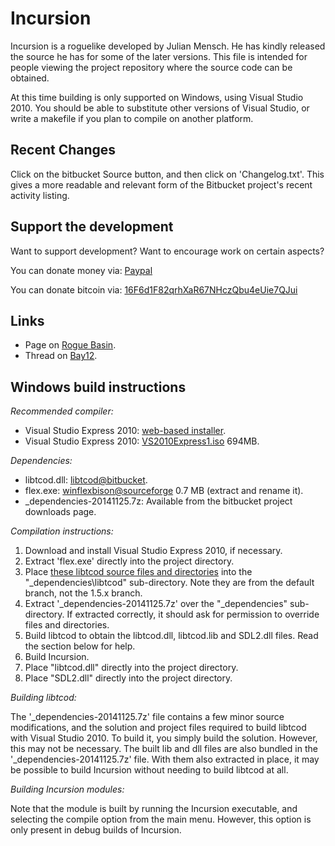 Incursion
=========

Incursion is a roguelike developed by Julian Mensch.  He has kindly released the source he has for some of the later versions.  This file is intended for people viewing the project repository where the source code can be obtained.

At this time building is only supported on Windows, using Visual Studio 2010.  You should be able to substitute other versions of Visual Studio, or write a makefile if you plan to compile on another platform.

Recent Changes
--------------

Click on the bitbucket Source button, and then click on 'Changelog.txt'.  This gives a more readable and relevant form of the Bitbucket project's recent activity listing.

Support the development
-----------------------

Want to support development?  Want to encourage work on certain aspects?

You can donate money via: [Paypal](http://disinterest.org/donate.html)

You can donate bitcoin via: [16F6d1F82qrhXaR67NHczQbu4eUie7QJui](https://blockchain.info/address/16F6d1F82qrhXaR67NHczQbu4eUie7QJui)

Links
-----

 * Page on [Rogue Basin](http://www.roguebasin.com/index.php?title=Incursion).
 * Thread on [Bay12](http://bay12forums.com/smf/index.php?topic=139289).

Windows build instructions
--------------------------

*Recommended compiler:*

  * Visual Studio Express 2010: [web-based installer](http://www.visualstudio.com/en-us/downloads#d-2010-express).
  * Visual Studio Express 2010: [VS2010Express1.iso](http://download.microsoft.com/download/1/E/5/1E5F1C0A-0D5B-426A-A603-1798B951DDAE/VS2010Express1.iso) 694MB.

*Dependencies:*

  * libtcod.dll: [libtcod@bitbucket](https://bitbucket.org/jice/libtcod).
  * flex.exe: [winflexbison@sourceforge](http://sourceforge.net/projects/winflexbison/) 0.7 MB (extract and rename it).
  * _dependencies-20141125.7z: Available from the bitbucket project downloads page.

*Compilation instructions:*

  1. Download and install Visual Studio Express 2010, if necessary.
  2. Extract 'flex.exe' directly into the project directory.
  3. Place [these libtcod source files and directories](https://bitbucket.org/jice/libtcod/src) into the "_dependencies\libtcod" sub-directory.  Note they are from the default branch, not the 1.5.x branch.
  4. Extract '_dependencies-20141125.7z' over the "_dependencies" sub-directory.  If extracted correctly, it should ask for permission to override files and directories.
  4. Build libtcod to obtain the libtcod.dll, libtcod.lib and SDL2.dll files.  Read the section below for help.
  4. Build Incursion.
  4. Place "libtcod.dll" directly into the project directory.
  4. Place "SDL2.dll" directly into the project directory.

*Building libtcod:*

The '_dependencies-20141125.7z' file contains a few minor source modifications, and the solution and project files required to build libtcod with Visual Studio 2010.  To build it, you simply build the solution.  However, this may not be necessary.  The built lib and dll files are also bundled in the '_dependencies-20141125.7z' file.  With them also extracted in place, it may be possible to build Incursion without needing to build libtcod at all.

*Building Incursion modules:*

Note that the module is built by running the Incursion executable, and selecting the compile option from the main menu.  However, this option is only present in debug builds of Incursion.
